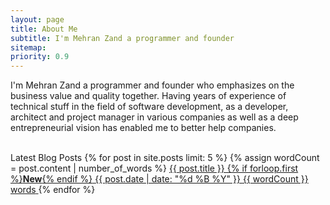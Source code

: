 ```yaml
---
layout: page
title: About Me
subtitle: I'm Mehran Zand a programmer and founder
sitemap:
priority: 0.9
---
```

<div id="describe-text">
	<p>I'm Mehran Zand a programmer and founder who emphasizes on the business value and quality together. Having years of experience of technical stuff in the field of software development, as a developer, architect and project manager in various companies as well as a deep entrepreneurial vision has enabled me to better help companies.</p>
</div>

<br/>
Latest Blog Posts
{% for post in site.posts limit: 5 %}
{% assign wordCount = post.content | number_of_words %}
<a href="{{ post.url | prepend: site.baseurl }}">
	<span class="post-teaser__title">{{ post.title }} {% if forloop.first %}<strong class="blink">New</strong>{% endif %}</span>
	<span class="post-teaser__date">{{ post.date | date: "%d %B %Y" }}</span>
	<span class="post-teaser__words">{{ wordCount }} words</span>
</a>
{% endfor %}

